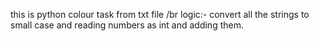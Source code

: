 this is python colour task from txt file /br
logic:- convert all the strings to small case and reading numbers as int and adding them.
